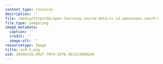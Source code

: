 ```yaml
---
content_type: resource
description: ''
file: /media/https%3A/open-learning-course-data-rc.s3.amazonaws.com/6-831-user-interface-design-and-implementation-spring-2011/18d4b2cbd9af70742efb3bc3110902e9_ac9-1.png
file_type: image/png
image_metadata:
  caption: ''
  credit: ''
  image-alt: ''
resourcetype: Image
title: ac9-1.png
uid: 18d4b2cb-d9af-7074-2efb-3bc3110902e9
---
```

